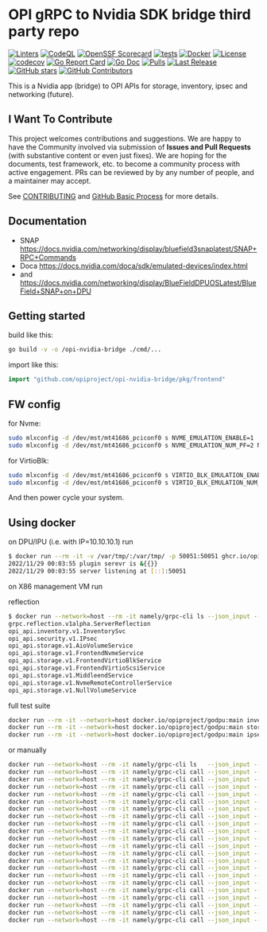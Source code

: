 # OPI gRPC to Nvidia SDK bridge third party repo

[![Linters](https://github.com/opiproject/opi-nvidia-bridge/actions/workflows/linters.yml/badge.svg)](https://github.com/opiproject/opi-nvidia-bridge/actions/workflows/linters.yml)
[![CodeQL](https://github.com/opiproject/opi-nvidia-bridge/actions/workflows/codeql.yml/badge.svg)](https://github.com/opiproject/opi-nvidia-bridge/actions/workflows/codeql.yml)
[![OpenSSF Scorecard](https://api.securityscorecards.dev/projects/github.com/opiproject/opi-nvidia-bridge/badge)](https://securityscorecards.dev/viewer/?platform=github.com&org=opiproject&repo=opi-nvidia-bridge)
[![tests](https://github.com/opiproject/opi-nvidia-bridge/actions/workflows/go.yml/badge.svg)](https://github.com/opiproject/opi-nvidia-bridge/actions/workflows/go.yml)
[![Docker](https://github.com/opiproject/opi-nvidia-bridge/actions/workflows/docker-publish.yml/badge.svg)](https://github.com/opiproject/opi-nvidia-bridge/actions/workflows/docker-publish.yml)
[![License](https://img.shields.io/github/license/opiproject/opi-nvidia-bridge?style=flat-square&color=blue&label=License)](https://github.com/opiproject/opi-nvidia-bridge/blob/master/LICENSE)
[![codecov](https://codecov.io/gh/opiproject/opi-nvidia-bridge/branch/main/graph/badge.svg)](https://codecov.io/gh/opiproject/opi-nvidia-bridge)
[![Go Report Card](https://goreportcard.com/badge/github.com/opiproject/opi-nvidia-bridge)](https://goreportcard.com/report/github.com/opiproject/opi-nvidia-bridge)
[![Go Doc](https://img.shields.io/badge/godoc-reference-blue.svg)](http://godoc.org/github.com/opiproject/opi-nvidia-bridge)
[![Pulls](https://img.shields.io/docker/pulls/opiproject/opi-nvidia-bridge.svg?logo=docker&style=flat&label=Pulls)](https://hub.docker.com/r/opiproject/opi-nvidia-bridge)
[![Last Release](https://img.shields.io/github/v/release/opiproject/opi-nvidia-bridge?label=Latest&style=flat-square&logo=go)](https://github.com/opiproject/opi-nvidia-bridge/releases)
[![GitHub stars](https://img.shields.io/github/stars/opiproject/opi-nvidia-bridge.svg?style=flat-square&label=github%20stars)](https://github.com/opiproject/opi-nvidia-bridge)
[![GitHub Contributors](https://img.shields.io/github/contributors/opiproject/opi-nvidia-bridge.svg?style=flat-square)](https://github.com/opiproject/opi-nvidia-bridge/graphs/contributors)

This is a Nvidia app (bridge) to OPI APIs for storage, inventory, ipsec and networking (future).

## I Want To Contribute

This project welcomes contributions and suggestions.  We are happy to have the Community involved via submission of **Issues and Pull Requests** (with substantive content or even just fixes). We are hoping for the documents, test framework, etc. to become a community process with active engagement.  PRs can be reviewed by by any number of people, and a maintainer may accept.

See [CONTRIBUTING](https://github.com/opiproject/opi/blob/main/CONTRIBUTING.md) and [GitHub Basic Process](https://github.com/opiproject/opi/blob/main/doc-github-rules.md) for more details.

## Documentation

* SNAP <https://docs.nvidia.com/networking/display/bluefield3snaplatest/SNAP+RPC+Commands>
* Doca <https://docs.nvidia.com/doca/sdk/emulated-devices/index.html>
* and <https://docs.nvidia.com/networking/display/BlueFieldDPUOSLatest/BlueField+SNAP+on+DPU>

## Getting started

build like this:

```bash
go build -v -o /opi-nvidia-bridge ./cmd/...
```

import like this:

```go
import "github.com/opiproject/opi-nvidia-bridge/pkg/frontend"
```

## FW config

for Nvme:

```bash
sudo mlxconfig -d /dev/mst/mt41686_pciconf0 s NVME_EMULATION_ENABLE=1
sudo mlxconfig -d /dev/mst/mt41686_pciconf0 s NVME_EMULATION_NUM_PF=2 NVME_EMULATION_NUM_VF=2
```

for VirtioBlk:

```bash
sudo mlxconfig -d /dev/mst/mt41686_pciconf0 s VIRTIO_BLK_EMULATION_ENABLE=1
sudo mlxconfig -d /dev/mst/mt41686_pciconf0 s VIRTIO_BLK_EMULATION_NUM_PF=2 VIRTIO_BLK_EMULATION_NUM_VF=2
```

And then power cycle your system.

## Using docker

on DPU/IPU (i.e. with IP=10.10.10.1) run

```bash
$ docker run --rm -it -v /var/tmp/:/var/tmp/ -p 50051:50051 ghcr.io/opiproject/opi-nvidia-bridge:main
2022/11/29 00:03:55 plugin serevr is &{{}}
2022/11/29 00:03:55 server listening at [::]:50051
```

on X86 management VM run

reflection

```bash
$ docker run --network=host --rm -it namely/grpc-cli ls --json_input --json_output localhost:50051
grpc.reflection.v1alpha.ServerReflection
opi_api.inventory.v1.InventorySvc
opi_api.security.v1.IPsec
opi_api.storage.v1.AioVolumeService
opi_api.storage.v1.FrontendNvmeService
opi_api.storage.v1.FrontendVirtioBlkService
opi_api.storage.v1.FrontendVirtioScsiService
opi_api.storage.v1.MiddleendService
opi_api.storage.v1.NvmeRemoteControllerService
opi_api.storage.v1.NullVolumeService
```

full test suite

```bash
docker run --rm -it --network=host docker.io/opiproject/godpu:main inventory get --addr="10.10.10.10:50051"
docker run --rm -it --network=host docker.io/opiproject/godpu:main storage test --addr="10.10.10.10:50051"
docker run --rm -it --network=host docker.io/opiproject/godpu:main ipsec test --addr=10.10.10.10:50151 --pingaddr=8.8.8.1"
```

or manually

```bash
docker run --network=host --rm -it namely/grpc-cli ls   --json_input --json_output 10.10.10.10:50051 -l
docker run --network=host --rm -it namely/grpc-cli call --json_input --json_output 10.10.10.10:50051 CreateNvmeSubsystem "{nvme_subsystem : {spec : {nqn: 'nqn.2022-09.io.spdk:opitest2', serial_number: 'myserial2', model_number: 'mymodel2', max_namespaces: 11} }, nvme_subsystem_id : 'subsystem2' }"
docker run --network=host --rm -it namely/grpc-cli call --json_input --json_output 10.10.10.10:50051 ListNvmeSubsystems "{parent : 'todo'}"
docker run --network=host --rm -it namely/grpc-cli call --json_input --json_output 10.10.10.10:50051 GetNvmeSubsystem "{name : '//storage.opiproject.org/volumes/subsystem2'}"
docker run --network=host --rm -it namely/grpc-cli call --json_input --json_output 10.10.10.10:50051 CreateNvmeController "{nvme_controller : {spec : {nvme_controller_id: 2, subsystem_name_ref : '//storage.opiproject.org/volumes/subsystem2', pcie_id : {physical_function : 0, virtual_function : 0, port_id: 0}, max_nsq:5, max_ncq:5 } }, nvme_controller_id : 'controller1'}"
docker run --network=host --rm -it namely/grpc-cli call --json_input --json_output 10.10.10.10:50051 ListNvmeControllers "{parent : '//storage.opiproject.org/volumes/subsystem2'}"
docker run --network=host --rm -it namely/grpc-cli call --json_input --json_output 10.10.10.10:50051 GetNvmeController "{name : '//storage.opiproject.org/volumes/controller1'}"
docker run --network=host --rm -it namely/grpc-cli call --json_input --json_output 10.10.10.10:50051 CreateNvmeNamespace "{nvme_namespace : {spec : {subsystem_name_ref : '//storage.opiproject.org/volumes/subsystem2', volume_name_ref : 'Malloc0', 'host_nsid' : '10', uuid:{value : '1b4e28ba-2fa1-11d2-883f-b9a761bde3fb'}, nguid: '1b4e28ba-2fa1-11d2-883f-b9a761bde3fb', eui64: 1967554867335598546 } }, nvme_namespace_id: 'namespace1'}"
docker run --network=host --rm -it namely/grpc-cli call --json_input --json_output 10.10.10.10:50051 ListNvmeNamespaces "{parent : '//storage.opiproject.org/volumes/subsystem2'}"
docker run --network=host --rm -it namely/grpc-cli call --json_input --json_output 10.10.10.10:50051 GetNvmeNamespace "{name : '//storage.opiproject.org/volumes/namespace1'}"
docker run --network=host --rm -it namely/grpc-cli call --json_input --json_output 10.10.10.10:50051 StatsNvmeNamespace "{name : '//storage.opiproject.org/volumes/namespace1'}"
docker run --network=host --rm -it namely/grpc-cli call --json_input --json_output 10.10.10.10:50051 CreateNvmeRemoteController "{nvme_remote_controller : {multipath: 'NVME_MULTIPATH_MULTIPATH'}, nvme_remote_controller_id: 'nvmetcp12'}"
docker run --network=host --rm -it namely/grpc-cli call --json_input --json_output 10.10.10.10:50051 ListNvmeRemoteControllers "{parent : 'todo'}"
docker run --network=host --rm -it namely/grpc-cli call --json_input --json_output 10.10.10.10:50051 GetNvmeRemoteController "{name: '//storage.opiproject.org/volumes/nvmetcp12'}"
docker run --network=host --rm -it namely/grpc-cli call --json_input --json_output 10.10.10.10:50051 CreateNvmePath "{nvme_path : {controller_name_ref: '//storage.opiproject.org/volumes/nvmetcp12', traddr:'11.11.11.2', subnqn:'nqn.2016-06.com.opi.spdk.target0', trsvcid:'4444', trtype:'NVME_TRANSPORT_TCP', adrfam:'NVME_ADRFAM_IPV4', hostnqn:'nqn.2014-08.org.nvmexpress:uuid:feb98abe-d51f-40c8-b348-2753f3571d3c'}, nvme_path_id: 'nvmetcp12path0'}"
docker run --network=host --rm -it namely/grpc-cli call --json_input --json_output 10.10.10.10:50051 ListNvmePaths "{parent : 'todo'}"
docker run --network=host --rm -it namely/grpc-cli call --json_input --json_output 10.10.10.10:50051 GetNvmePath "{name: '//storage.opiproject.org/volumes/nvmetcp12path0'}"
docker run --network=host --rm -it namely/grpc-cli call --json_input --json_output 10.10.10.10:50051 DeleteNvmePath "{name: '//storage.opiproject.org/volumes/nvmetcp12path0'}"
docker run --network=host --rm -it namely/grpc-cli call --json_input --json_output 10.10.10.10:50051 DeleteNvmeRemoteController "{name: '//storage.opiproject.org/volumes/nvmetcp12'}"
docker run --network=host --rm -it namely/grpc-cli call --json_input --json_output 10.10.10.10:50051 DeleteNvmeNamespace "{name : '//storage.opiproject.org/volumes/namespace1'}"
docker run --network=host --rm -it namely/grpc-cli call --json_input --json_output 10.10.10.10:50051 DeleteNvmeController "{name : '//storage.opiproject.org/volumes/controller1'}"
docker run --network=host --rm -it namely/grpc-cli call --json_input --json_output 10.10.10.10:50051 DeleteNvmeSubsystem "{name : '//storage.opiproject.org/volumes/subsystem2'}"
```
